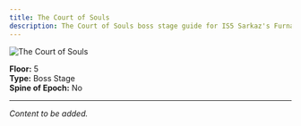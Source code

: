 ```yaml
---
title: The Court of Souls
description: The Court of Souls boss stage guide for IS5 Sarkaz's Furnaceside Fables
---
```


<img src="/stages/the-court-of-souls.png" alt="The Court of Souls" />

**Floor:** 5  
**Type:** Boss Stage  
**Spine of Epoch:** No

---

*Content to be added.*
